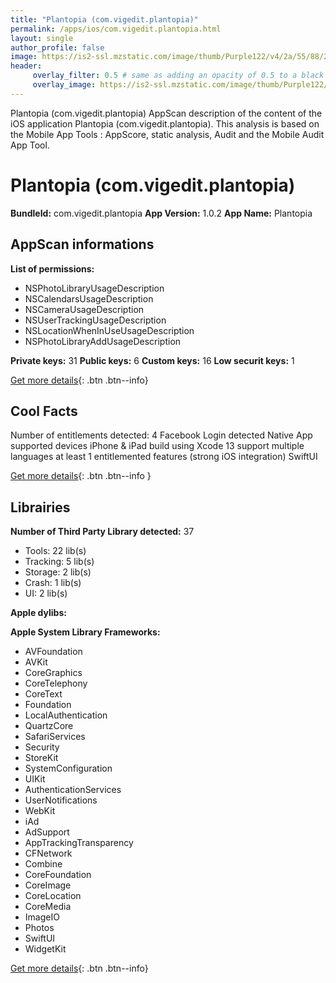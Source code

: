 ```yaml
---
title: "Plantopia (com.vigedit.plantopia)"
permalink: /apps/ios/com.vigedit.plantopia.html
layout: single
author_profile: false
image: https://is2-ssl.mzstatic.com/image/thumb/Purple122/v4/2a/55/88/2a558831-7f2d-9b89-8345-df4c7ef187d9/AppIcon-0-1x_U007emarketing-0-10-0-85-220.png/512x512bb.jpg
header: 
     overlay_filter: 0.5 # same as adding an opacity of 0.5 to a black background
     overlay_image: https://is2-ssl.mzstatic.com/image/thumb/Purple122/v4/2a/55/88/2a558831-7f2d-9b89-8345-df4c7ef187d9/AppIcon-0-1x_U007emarketing-0-10-0-85-220.png/512x512bb.jpg
---
```

Plantopia (com.vigedit.plantopia) AppScan description of the content of the iOS application Plantopia (com.vigedit.plantopia). This analysis is based on the Mobile App Tools : AppScore, static analysis, Audit and the Mobile Audit App Tool.

# Plantopia (com.vigedit.plantopia)

**BundleId:** com.vigedit.plantopia
**App Version:** 1.0.2
**App Name:** Plantopia


## AppScan informations 

**List of permissions:** 
- NSPhotoLibraryUsageDescription
- NSCalendarsUsageDescription
- NSCameraUsageDescription
- NSUserTrackingUsageDescription
- NSLocationWhenInUseUsageDescription
- NSPhotoLibraryAddUsageDescription
  
  
**Private keys:** 31
**Public keys:** 6
**Custom keys:** 16
**Low securit keys:** 1
  
[Get more details](/pricing.html){: .btn .btn--info}

## Cool Facts

Number of entitlements detected: 4
Facebook Login detected
Native App
supported devices iPhone & iPad
build using Xcode 13
support multiple languages
at least 1 entitlemented features (strong iOS integration)
SwiftUI
  
[Get more details](/pricing.html){: .btn .btn--info }

## Librairies 
**Number of Third Party Library detected:** 37
- Tools: 22 lib(s)
- Tracking: 5 lib(s)
- Storage: 2 lib(s)
- Crash: 1 lib(s)
- UI: 2 lib(s)


**Apple dylibs:**


**Apple System Library Frameworks:**
- AVFoundation
- AVKit
- CoreGraphics
- CoreTelephony
- CoreText
- Foundation
- LocalAuthentication
- QuartzCore
- SafariServices
- Security
- StoreKit
- SystemConfiguration
- UIKit
- AuthenticationServices
- UserNotifications
- WebKit
- iAd
- AdSupport
- AppTrackingTransparency
- CFNetwork
- Combine
- CoreFoundation
- CoreImage
- CoreLocation
- CoreMedia
- ImageIO
- Photos
- SwiftUI
- WidgetKit


  
[Get more details](/pricing.html){: .btn .btn--info}

